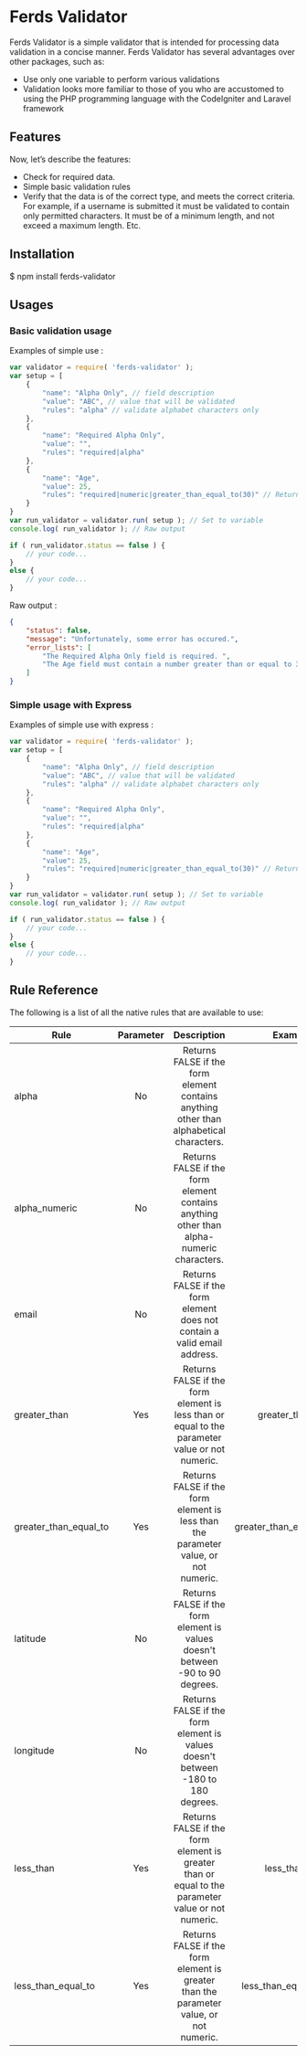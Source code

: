 # Ferds Validator

Ferds Validator is a simple validator that is intended for processing data validation in a concise manner. Ferds Validator has several advantages over other packages, such as:

* Use only one variable to perform various validations
* Validation looks more familiar to those of you who are accustomed to using the PHP programming language with the CodeIgniter and Laravel framework

## Features

Now, let’s describe the features:

- Check for required data.
- Simple basic validation rules
- Verify that the data is of the correct type, and meets the correct criteria. For example, if a username is submitted it must be validated to contain only permitted characters. It must be of a minimum length, and not exceed a maximum length. Etc.

## Installation

$ npm install ferds-validator

## Usages

### Basic validation usage

Examples of simple use :

```javascript
var validator = require( 'ferds-validator' );
var setup = [
	{
		"name": "Alpha Only", // field description
		"value": "ABC", // value that will be validated
		"rules": "alpha" // validate alphabet characters only
	},
	{
		"name": "Required Alpha Only",
		"value": "",
		"rules": "required|alpha"
	},
	{
		"name": "Age",
		"value": 25,
		"rules": "required|numeric|greater_than_equal_to(30)" // Return false, because the value must be greater or equal to 30
	}
}
var run_validator = validator.run( setup ); // Set to variable
console.log( run_validator ); // Raw output

if ( run_validator.status == false ) {
	// your code...
}
else {
	// your code...
}
```

Raw output :

```json
{
	"status": false,
	"message": "Unfortunately, some error has occured.",
	"error_lists": [
		"The Required Alpha Only field is required. ",
		"The Age field must contain a number greater than or equal to 30. "
	]
}
```

### Simple usage with Express

Examples of simple use with express :

```javascript
var validator = require( 'ferds-validator' );
var setup = [
	{
		"name": "Alpha Only", // field description
		"value": "ABC", // value that will be validated
		"rules": "alpha" // validate alphabet characters only
	},
	{
		"name": "Required Alpha Only",
		"value": "",
		"rules": "required|alpha"
	},
	{
		"name": "Age",
		"value": 25,
		"rules": "required|numeric|greater_than_equal_to(30)" // Return false, because the value must be greater or equal to 30
	}
}
var run_validator = validator.run( setup ); // Set to variable
console.log( run_validator ); // Raw output

if ( run_validator.status == false ) {
	// your code...
}
else {
	// your code...
}
```


## Rule Reference

The following is a list of all the native rules that are available to use:

| Rule | Parameter | Description | Examples |
| ------------- |:-------------:|:-------------:|:-------------:|
| alpha | No | Returns FALSE if the form element contains anything other than alphabetical characters. | |
| alpha_numeric | No | Returns FALSE if the form element contains anything other than alpha-numeric characters. | |
| email | No | Returns FALSE if the form element does not contain a valid email address. | |
| greater_than | Yes | Returns FALSE if the form element is less than or equal to the parameter value or not numeric. | greater_than(10) |
| greater_than_equal_to | Yes | Returns FALSE if the form element is less than the parameter value, or not numeric. | greater_than_equal_to(243) |
| latitude | No | Returns FALSE if the form element is values doesn't between -90 to 90 degrees. | |
| longitude | No | Returns FALSE if the form element is values doesn't between -180 to 180 degrees. | |
| less_than | Yes | Returns FALSE if the form element is greater than or equal to the parameter value or not numeric. | less_than(10) |
| less_than_equal_to | Yes | Returns FALSE if the form element is greater than the parameter value, or not numeric. | less_than_equal_to(243) |







